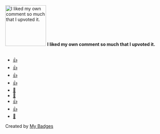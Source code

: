 <img src="https://my-badges.github.io/my-badges/self-upvote.png" alt="I liked my own comment so much that I upvoted it." title="I liked my own comment so much that I upvoted it." width="128">
<strong>I liked my own comment so much that I upvoted it.</strong>
<br><br>

* <a href="https://github.com/deployphp/deployer/issues/588">👍</a>
* <a href="https://github.com/symfony/symfony/issues/25643">👍</a>
* <a href="https://github.com/argoproj/argo-workflows/issues/2356">👍</a>
* <a href="https://github.com/Knetic/govaluate/issues/193">👍</a>
* <a href="https://github.com/deployphp/deployer/issues/126#issuecomment-288740129">🎉</a>
* <a href="https://github.com/deployphp/deployer/pull/330#issuecomment-289261275">🎉</a>
* <a href="https://github.com/deployphp/deployer/issues/928#issuecomment-364439724">👍</a>
* <a href="https://github.com/antonmedv/fx/issues/69#issuecomment-457791299">👍</a>
* <a href="https://github.com/google/zx/issues/57#issuecomment-838737400">🚀</a>


Created by <a href="https://github.com/my-badges/my-badges">My Badges</a>